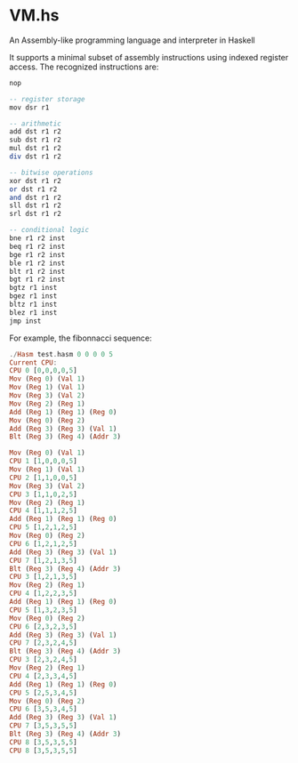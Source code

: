 # VM.hs
An Assembly-like programming language and interpreter in Haskell

It supports a minimal subset of assembly instructions using indexed register access.
The recognized instructions are:

```haskell
nop

-- register storage
mov dsr r1

-- arithmetic
add dst r1 r2
sub dst r1 r2
mul dst r1 r2
div dst r1 r2

-- bitwise operations
xor dst r1 r2
or dst r1 r2
and dst r1 r2
sll dst r1 r2
srl dst r1 r2

-- conditional logic
bne r1 r2 inst
beq r1 r2 inst
bge r1 r2 inst
ble r1 r2 inst
blt r1 r2 inst
bgt r1 r2 inst
bgtz r1 inst
bgez r1 inst
bltz r1 inst
blez r1 inst
jmp inst
```

For example, the fibonnacci sequence:

```haskell
./Hasm test.hasm 0 0 0 0 5
Current CPU:
CPU 0 [0,0,0,0,5]
Mov (Reg 0) (Val 1)
Mov (Reg 1) (Val 1)
Mov (Reg 3) (Val 2)
Mov (Reg 2) (Reg 1)
Add (Reg 1) (Reg 1) (Reg 0)
Mov (Reg 0) (Reg 2)
Add (Reg 3) (Reg 3) (Val 1)
Blt (Reg 3) (Reg 4) (Addr 3)

Mov (Reg 0) (Val 1)
CPU 1 [1,0,0,0,5]
Mov (Reg 1) (Val 1)
CPU 2 [1,1,0,0,5]
Mov (Reg 3) (Val 2)
CPU 3 [1,1,0,2,5]
Mov (Reg 2) (Reg 1)
CPU 4 [1,1,1,2,5]
Add (Reg 1) (Reg 1) (Reg 0)
CPU 5 [1,2,1,2,5]
Mov (Reg 0) (Reg 2)
CPU 6 [1,2,1,2,5]
Add (Reg 3) (Reg 3) (Val 1)
CPU 7 [1,2,1,3,5]
Blt (Reg 3) (Reg 4) (Addr 3)
CPU 3 [1,2,1,3,5]
Mov (Reg 2) (Reg 1)
CPU 4 [1,2,2,3,5]
Add (Reg 1) (Reg 1) (Reg 0)
CPU 5 [1,3,2,3,5]
Mov (Reg 0) (Reg 2)
CPU 6 [2,3,2,3,5]
Add (Reg 3) (Reg 3) (Val 1)
CPU 7 [2,3,2,4,5]
Blt (Reg 3) (Reg 4) (Addr 3)
CPU 3 [2,3,2,4,5]
Mov (Reg 2) (Reg 1)
CPU 4 [2,3,3,4,5]
Add (Reg 1) (Reg 1) (Reg 0)
CPU 5 [2,5,3,4,5]
Mov (Reg 0) (Reg 2)
CPU 6 [3,5,3,4,5]
Add (Reg 3) (Reg 3) (Val 1)
CPU 7 [3,5,3,5,5]
Blt (Reg 3) (Reg 4) (Addr 3)
CPU 8 [3,5,3,5,5]
CPU 8 [3,5,3,5,5]
```

